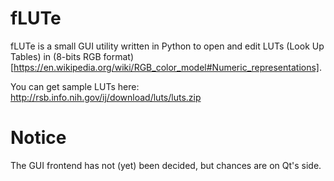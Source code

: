 fLUTe
=====

fLUTe is a small GUI utility written in Python to open and edit LUTs (Look Up Tables) in (8-bits RGB format)[https://en.wikipedia.org/wiki/RGB_color_model#Numeric_representations].

You can get sample LUTs here:
	http://rsb.info.nih.gov/ij/download/luts/luts.zip


Notice
======

The GUI frontend has not (yet) been decided, but chances are on Qt's side.
